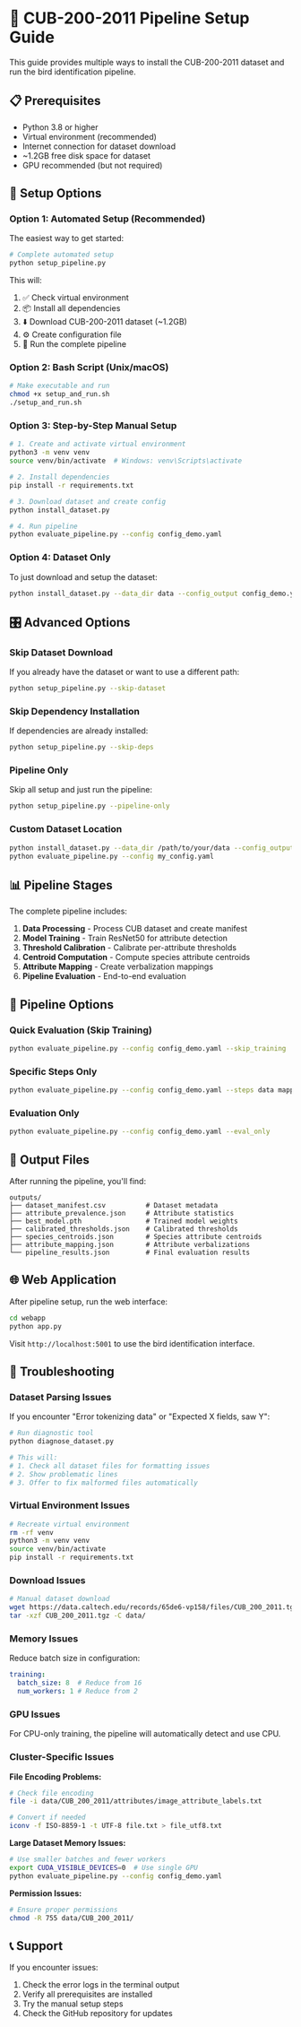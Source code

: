 # 🚀 CUB-200-2011 Pipeline Setup Guide

This guide provides multiple ways to install the CUB-200-2011 dataset and run the bird identification pipeline.

## 📋 Prerequisites

- Python 3.8 or higher
- Virtual environment (recommended)
- Internet connection for dataset download
- ~1.2GB free disk space for dataset
- GPU recommended (but not required)

## 🔧 Setup Options

### Option 1: Automated Setup (Recommended)

The easiest way to get started:

```bash
# Complete automated setup
python setup_pipeline.py
```

This will:
1. ✅ Check virtual environment
2. 📦 Install all dependencies
3. ⬇️ Download CUB-200-2011 dataset (~1.2GB)
4. ⚙️ Create configuration file
5. 🚀 Run the complete pipeline

### Option 2: Bash Script (Unix/macOS)

```bash
# Make executable and run
chmod +x setup_and_run.sh
./setup_and_run.sh
```

### Option 3: Step-by-Step Manual Setup

```bash
# 1. Create and activate virtual environment
python3 -m venv venv
source venv/bin/activate  # Windows: venv\Scripts\activate

# 2. Install dependencies
pip install -r requirements.txt

# 3. Download dataset and create config
python install_dataset.py

# 4. Run pipeline
python evaluate_pipeline.py --config config_demo.yaml
```

### Option 4: Dataset Only

To just download and setup the dataset:

```bash
python install_dataset.py --data_dir data --config_output config_demo.yaml
```

## 🎛️ Advanced Options

### Skip Dataset Download
If you already have the dataset or want to use a different path:

```bash
python setup_pipeline.py --skip-dataset
```

### Skip Dependency Installation
If dependencies are already installed:

```bash
python setup_pipeline.py --skip-deps
```

### Pipeline Only
Skip all setup and just run the pipeline:

```bash
python setup_pipeline.py --pipeline-only
```

### Custom Dataset Location
```bash
python install_dataset.py --data_dir /path/to/your/data --config_output my_config.yaml
python evaluate_pipeline.py --config my_config.yaml
```

## 📊 Pipeline Stages

The complete pipeline includes:

1. **Data Processing** - Process CUB dataset and create manifest
2. **Model Training** - Train ResNet50 for attribute detection
3. **Threshold Calibration** - Calibrate per-attribute thresholds
4. **Centroid Computation** - Compute species attribute centroids
5. **Attribute Mapping** - Create verbalization mappings
6. **Pipeline Evaluation** - End-to-end evaluation

## 🎯 Pipeline Options

### Quick Evaluation (Skip Training)
```bash
python evaluate_pipeline.py --config config_demo.yaml --skip_training
```

### Specific Steps Only
```bash
python evaluate_pipeline.py --config config_demo.yaml --steps data mapping evaluate
```

### Evaluation Only
```bash
python evaluate_pipeline.py --config config_demo.yaml --eval_only
```

## 📁 Output Files

After running the pipeline, you'll find:

```
outputs/
├── dataset_manifest.csv          # Dataset metadata
├── attribute_prevalence.json     # Attribute statistics
├── best_model.pth                # Trained model weights
├── calibrated_thresholds.json    # Calibrated thresholds
├── species_centroids.json        # Species attribute centroids
├── attribute_mapping.json        # Attribute verbalizations
└── pipeline_results.json         # Final evaluation results
```

## 🌐 Web Application

After pipeline setup, run the web interface:

```bash
cd webapp
python app.py
```

Visit `http://localhost:5001` to use the bird identification interface.

## 🔧 Troubleshooting

### Dataset Parsing Issues
If you encounter "Error tokenizing data" or "Expected X fields, saw Y":

```bash
# Run diagnostic tool
python diagnose_dataset.py

# This will:
# 1. Check all dataset files for formatting issues
# 2. Show problematic lines
# 3. Offer to fix malformed files automatically
```

### Virtual Environment Issues
```bash
# Recreate virtual environment
rm -rf venv
python3 -m venv venv
source venv/bin/activate
pip install -r requirements.txt
```

### Download Issues
```bash
# Manual dataset download
wget https://data.caltech.edu/records/65de6-vp158/files/CUB_200_2011.tgz
tar -xzf CUB_200_2011.tgz -C data/
```

### Memory Issues
Reduce batch size in configuration:
```yaml
training:
  batch_size: 8  # Reduce from 16
  num_workers: 1 # Reduce from 2
```

### GPU Issues
For CPU-only training, the pipeline will automatically detect and use CPU.

### Cluster-Specific Issues

**File Encoding Problems:**
```bash
# Check file encoding
file -i data/CUB_200_2011/attributes/image_attribute_labels.txt

# Convert if needed
iconv -f ISO-8859-1 -t UTF-8 file.txt > file_utf8.txt
```

**Large Dataset Memory Issues:**
```bash
# Use smaller batches and fewer workers
export CUDA_VISIBLE_DEVICES=0  # Use single GPU
python evaluate_pipeline.py --config config_demo.yaml
```

**Permission Issues:**
```bash
# Ensure proper permissions
chmod -R 755 data/CUB_200_2011/
```

## 📞 Support

If you encounter issues:
1. Check the error logs in the terminal output
2. Verify all prerequisites are installed
3. Try the manual setup steps
4. Check the GitHub repository for updates
